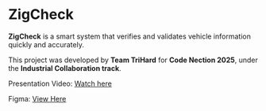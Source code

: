 # ZigCheck

**ZigCheck** is a smart system that verifies and validates vehicle information quickly and accurately.

This project was developed by **Team TriHard** for **Code Nection 2025**, under the **Industrial Collaboration track**.

Presentation Video: [Watch here](https://youtu.be/3NksONq0ejg)

Figma: [View Here](https://shorturl.at/MRbIw)